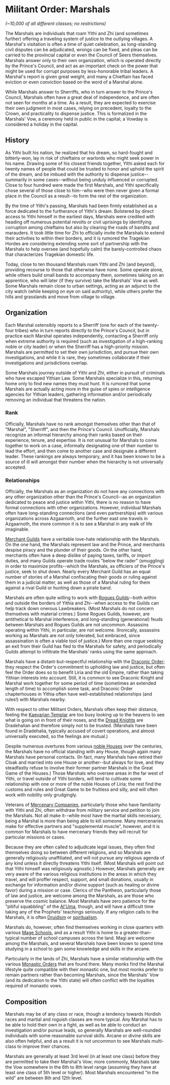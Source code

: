 # Militant Order: Marshals
*(~10,000 of all different classes; no restrictions)*

The Marshals are individuals that roam Yithi and Zhi (and sometimes further) offering a traveling system of justice to the outlying villages. A Marshal's visitation is often a time of quiet celebration, as long-standing civil disputes can be adjudicated, wrongs can be fixed, and pleas can be carried to the provincial capital or even the Council of Seers themselves. Marshals answer only to their own organization, which is operated directly by the Prince's Council, and act as an important check on the power that might be used for corrupt purposes by less-honorable tribal leaders. A Marshal's report is given great weight, and many a Chieftain has faced eviction or even conviction based on the word of a Marshal alone.

While Marshals answer to Sherriffs, who in turn answer to the Prince's Council, Marshals often have a great deal of independence, and are often not seen for months at a time. As a result, they are expected to exercise their own judgment in most cases, relying on precedent, loyalty to the Crown, and practicality to dispense justice. This is formalized in the Marshals' Vow, a ceremony held in public in the capital; a Vowday is considered a holiday in the capital.

## History
As Yithi built his nation, he realized that his dream, so hard-fought and bitterly-won, lay in risk of chieftains or warlords who might seek power in his name. Drawing some of his closest friends together, Yithi asked each for twenty names of people that could be trusted to honor and uphold the spirit of the dream, and be imbued with the authority to dispense justice--summarily in some cases--without being unduly influenced or corrupted. Close to four hundred were made the first Marshals, and Yithi specifically chose several of those close to him--who were then never given a formal place in the Council as a result--to form the rest of the organization.

By the time of Yithi's passing, Marshals had been firmly established as a force dedicated to the furtherance of Yithi's dream. Bolstered by direct access to Yithi himself in the earliest days, Marshals were credited with heading off numerous potential revolts or civil uprisings by identifying corruption among chieftains but also by clearing the roads of bandits and marauders. It took little time for Zhi to officially invite the Marshals to extend their activities to within their borders, and it is rumored the Tragekian Hordes are considering extending some sort of partnership with the Marshals to help oversee (and hopefully calm) the barely-controlled chaos that characterizes Tragekian domestic life.

Today, close to ten thousand Marshals roam Yithi and Zhi (and beyond), providing recourse to those that otherwise have none. Some operate alone, while others build small bands to accompany them, sometimes taking on an apprentice, who will later (if they survive) take the Marshals' Vow as well. Some Marshals remain close to urban settings, acting as an adjunct to the city watch (while keeping on eye on said authority), while others prefer the hills and grasslands and move from village to village.

## Organization

Each Marshal ostensibly reports to a Sherriff (one for each of the twenty-four tribes) who in turn reports directly to the Prince's Council, but in practice each Marshal operates independently, contacting a Sherriff only when extreme authority is required (such as investigation of a high-ranking noble or city leader) or when the Sherriff has a high-priority mission. Marshals are permitted to set their own jurisdiction, and pursue their own investigations, and while it is rare, they sometimes collaborate if their investigations and jurisdictions overlap.

Some Marshals journey outside of Yithi and Zhi, either in pursuit of criminals who have escaped Yithian Law. Some Marshals specialize in this, returning home only to find new names they must hunt. It is rumored that some Marshals are actually acting more in the guise of spies or intelligence agencies for Yithian leaders, gathering information and/or periodically removing an individual that threatens the nation.

### Rank

Officially, Marshals have no rank amongst themselves other than that of "Marshal", "Sherriff", and then the Prince's Council. Unofficially, Marshals recognize an informal hierarchy among their ranks based on their experience, tenure, and expertise. It is not unusual for Marshals to come together to work on a case, informally designating one of their number to lead the effort, and then come to another case and designate a different leader. These rankings are always temporary, and it has been known to be a source of ill will amongst their number when the hierarchy is not universally accepted.

### Relationships

Officially, the Marshals as an organization do not have any connections with any other organization other than the Prince's Council--as an organization dedicated to peace and justice within Yithi, there is no reason to have formal connections with other organizations. However, individual Marshals often have long-standing connections (and even partnerships) with various organizations across Azgaarnoth, and the further east one travels in Azgaarnoth, the more common it is to see a Marshal in any walk of life imaginable.

[Merchant Guilds](../MerchantGuilds/index.md) have a veritable love-hate relationship with the Marshals. On the one hand, the Marshals represent law and the Prince, and merchants despise piracy and the plunder of their goods. On the other hand, merchants often have a deep dislike of paying taxes, tariffs, or import duties, and many Guilds operate trade routes "below the rader" (smuggling) in order to maximize profits--which the Marshals, as officiers of the Prince's justice, seek to shut down. Nearly every Merchant Guild has an equal number of stories of a Marshal confiscating their goods or ruling against them in a judicial matter, as well as those of a Marshal ruling for them against a rival Guild or hunting down a pirate band.

Marshals are often quite willing to work with [Rogues Guilds](../RoguesGuilds/index.md)--both within and outside the borders of Yithia and Zhi--when access to the Guilds can help track down onerous Lawbreakers. (Most Marshals do not concern themselves with material crimes.) Some Rogues Guilds, however, are antithetical to Marshal interference, and long-standing (generational) feuds between Marshals and Rogues Guilds are not uncommon. Assassins operating within Yithi, in particular, are not welcome. (Ironically, assassins working as Marshals are not only tolerated, but embraced, since assassination is often a viable tool of justice.) More than one rogue seeking an exit from their Guild has fled to the Marshals for safety, and periodically Guilds attempt to infiltrate the Marshals' ranks using the same approach.

Marshals have a distant-but-respectful relationship with the [Draconic Order](DraconicOrder/index.md); they respect the Order's commitment to upholding law and justice, but often feel the Order does so to benefit Liria and the old Empire, rather than taking Yithian interests into account. Still, it is common to see Draconic Knight and Marshal work together for some period of time (sometimes an extended length of time) to accomplish some task, and Draconic Order chapterhouses in Yithia often have well-established relationships (and rules!) with Marshals nearby.

With respect to other Militant Orders, Marshals often keep their distance, feeling the [Kaevarian Templar](KaevarianTemplar.md) are too busy looking up to the heavens to see what is going on in front of their noses, and the [Dread Knights](DreadKnights.md) are Dradehalian and therefore simply not to be trusted. (Marshals have been found in Dradehalia, typically accused of covert operations, and almost universally executed, so the feelings are mutual.)

Despite numerous overtures from various [noble Houses](../Houses/index.md) over the centuries, the Marshals have no official standing with any House, though again many Marshals have personal contacts. (In fact, many Marshals have retired their Cloak and married into one House or another--but always for love, and they steadfastly refuse to involve their former partner Marshals in the Great Game of the Houses.) Those Marshals who oversee areas in the far west of Yithi, or travel outside of Yithi borders, will tend to cultivate some relationship with one or more of the noble Houses of Liria; the rest find the customs and rules and Great Game to be fruitless and silly, and will often work with nobility only grudgingly.

Veterans of [Mercenary Companies](../MercCompanies/index.md), particularly those who have familiarity with Yithi and Zhi, often withdraw from military service and petition to join the Marshals. Not all make it--while most have the martial skills necessary, being a Marshal is more than being able to kill someone. Many mercenaries make for effective partners and "supplemental muscle", however, and it is common for Marshals to have mercenary friends they will recruit for particular missions or cases.

Because they are often called to adjudicate legal issues, they often find themselves doing so between different religions, and so Marshals are generally religiously unaffiliated, and will not pursue any religious agenda of any kind unless it directly threatens Yithi itself. (Most Marshals will point out that Yithi himself was religiously agnostic.) However, Marshals generally are very aware of the various religious institutions in the areas in which they travel, and will proffer respect, support, and small donations, usually in exchange for information and/or divine support (such as healing or divine favor) during a mission or case. Clerics of the Pantheon, particularly those of law and justice, are welcome among the Marshals, as are those who preserve the cosmic balance. Most Marshals have zero patience for the "pitiful squabbling" of the [Al'Uma](../../Religions/AlUma.md), though, and will have a difficult time taking any of the Prophets' teachings seriously. If any religion calls to the Marshals, it is often [Druidism](../../Religions/Druidism.md) or [spiritualism](../../Religions/Spirits.md).

Marshals do, however, often find themselves working in close quarters with various [Mage Schools](../MageSchools/index.md), and as a result Yithi is home to a greater-than-typical number of school campuses across the land. Magi are welcome among the Marshals, and several Marshals have been known to spend time studying in a school to gain some knowledge and skills in the arcane.

Particularly in the lands of Zhi, Marshals have a similar relationship with the various [Monastic Orders](../MonasticOrders/index.md) that are found there. Many monks find the Marshal lifestyle quite compatible with their monastic one, but most monks prefer to remain partners rather than becoming Marshals, since the Marshals' Vow (and its dedication to the Yithi state) will often conflict with the loyalties required of monastic vows.

## Composition

Marshals may be of any class or race, though a tendency towards Hordish races and martial and roguish classes are more typical. Any Marshal has to be able to hold their own in a fight, as well as be able to conduct an investigation and/or pursue leads, so generally Marshals are well-rounded individuals with some reasonable survival skills. Arcane or divine skills are also often helpful, and as a result it is not uncommon to see Marshals multi-class to improve their chances.

Marshals are generally at least 3rd level (in at least one class) before they are permitted to take their Marshal's Vow; more commonly, Marshals take the Vow somewhere in the 6th to 8th level range (assuming they have at least one class of 5th level or higher). Most Marshals encountered "in the wild" are between 8th and 12th level.

